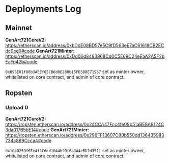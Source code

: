 # Deployments Log

## Mainnet

**GenArt721CoreV2:** https://etherscan.io/address/0xbDdE08BD57e5C9fD563eE7aC61618CB2ECdc0ce0#code
**GenArt721Minter:** https://etherscan.io/address/0xDd06d8483868Cd0C5E69C24eEaA2A5F2bEaFd42b#code

`0xB96E81f80b3AEEf65CB6d0E280b15FD5DBE71937` set as minter owner, whitelisted on core contract, and admin of core contract.

## Ropsten

### Upload 0

**GenArt721CoreV2:** https://ropsten.etherscan.io/address/0x24CCA47Fcc4fe09b51aBE8A8124C3da01765bE14#code
**GenArt721Minter:** https://ropsten.etherscan.io/address/0x296FF13607C80b550dd136435983734c889Ccca4#code

`0x1040259f6Fe4f1C6ed1044b9Df6a8A4eBD2d3511` set as minter owner, whitelisted on core contract, and admin of core contract.
